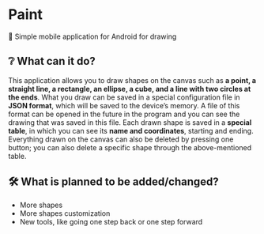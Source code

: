 # Paint

🎨 Simple mobile application for Android for drawing

## ❔ What can it do?

This application allows you to draw shapes on the canvas such as **a point, a straight line, a rectangle, an ellipse, a cube, and a line with two circles at the ends**. 
What you draw can be saved in a special configuration file in **JSON format**, which will be saved to the device’s memory. 
A file of this format can be opened in the future in the program and you can see the drawing that was saved in this file. 
Each drawn shape is saved in a **special table**, in which you can see its **name and coordinates**, starting and ending. 
Everything drawn on the canvas can also be deleted by pressing one button; you can also delete a specific shape through the above-mentioned table.

## 🛠️ What is planned to be added/changed?

- More shapes
- More shapes customization
- New tools, like going one step back or one step forward
